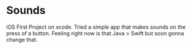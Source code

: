 # Sounds
iOS
First Project on xcode.
Tried a simple app that makes sounds on the press of a button.
Feeling right now is that Java > Swift but soon gonna change that.

